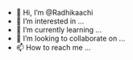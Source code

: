 - 👋 Hi, I’m @Radhikaachi
- 👀 I’m interested in ...
- 🌱 I’m currently learning ...
- 💞️ I’m looking to collaborate on ...
- 📫 How to reach me ...

<!---
Radhikaachi/Radhikaachi is a ✨ special ✨ repository because its `README.md` (this file) appears on your GitHub profile.
You can click the Preview link to take a look at your changes.
--->

